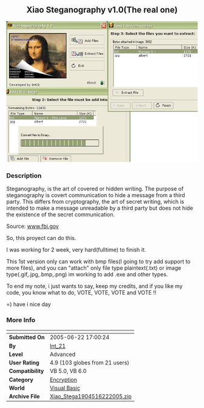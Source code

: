 ﻿<div align="center">

## Xiao Steganography v1\.0\(The real one\)

<img src="PIC20056221721233364.jpg">
</div>

### Description

Steganography, is the art of covered or hidden writing. The purpose of steganography is covert communication to hide a message from a third party. This differs from cryptography, the art of secret writing, which is intended to make a message unreadable by a third party but does not hide the existence of the secret communication.

Source: www.fbi.gov

So, this proyect can do this.

I was working for 2 week, very hard(fulltime) to finish it.

This 1st version only can work with bmp files(I going to try add support to more files), and you can "attach" only file type plaintext(.txt) or image type(.gif,.jpg,.bmp,.png) im working to add .exe and other types.

To end my note, i just wants to say, keep my credits, and if you like my code, you know what to do, VOTE, VOTE, VOTE and VOTE !!

=) have i nice day
 
### More Info
 


<span>             |<span>
---                |---
**Submitted On**   |2005-06-22 17:00:24
**By**             |[Int\_21](https://github.com/Planet-Source-Code/PSCIndex/blob/master/ByAuthor/int-21.md)
**Level**          |Advanced
**User Rating**    |4.9 (103 globes from 21 users)
**Compatibility**  |VB 5\.0, VB 6\.0
**Category**       |[Encryption](https://github.com/Planet-Source-Code/PSCIndex/blob/master/ByCategory/encryption__1-48.md)
**World**          |[Visual Basic](https://github.com/Planet-Source-Code/PSCIndex/blob/master/ByWorld/visual-basic.md)
**Archive File**   |[Xiao\_Stega1904516222005\.zip](https://github.com/Planet-Source-Code/int-21-xiao-steganography-v1-0-the-real-one__1-61292/archive/master.zip)








